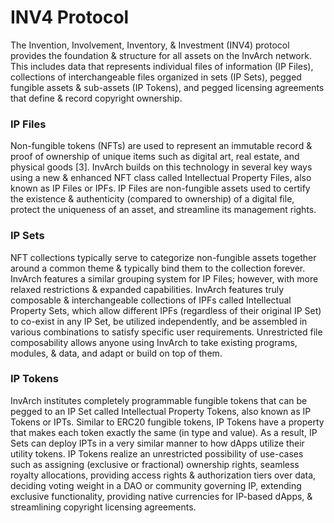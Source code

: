 # INV4 Protocol

The Invention, Involvement, Inventory, & Investment (INV4) protocol provides the foundation & structure for all assets on the InvArch network. This includes data that represents individual files of information (IP Files), collections of interchangeable files organized in sets (IP Sets), pegged fungible assets & sub-assets (IP Tokens), and pegged licensing agreements that define & record copyright ownership.

### IP Files

Non-fungible tokens (NFTs) are used to represent an immutable record & proof of ownership of unique items such as digital art, real estate, and physical goods \[3]. InvArch builds on this technology in several key ways using a new & enhanced NFT class called Intellectual Property Files, also known as IP Files or IPFs. IP Files are non-fungible assets used to certify the existence & authenticity (compared to ownership) of a digital file, protect the uniqueness of an asset, and streamline its management rights.

### IP Sets

NFT collections typically serve to categorize non-fungible assets together around a common theme & typically bind them to the collection forever. InvArch features a similar grouping system for IP Files; however, with more relaxed restrictions & expanded capabilities. InvArch features truly composable & interchangeable collections of IPFs called Intellectual Property Sets, which allow different IPFs (regardless of their original IP Set) to co-exist in any IP Set, be utilized independently, and be assembled in various combinations to satisfy specific user requirements. Unrestricted file composability allows anyone using InvArch to take existing programs, modules, & data, and adapt or build on top of them.

### IP Tokens

InvArch institutes completely programmable fungible tokens that can be pegged to an IP Set called Intellectual Property Tokens, also known as IP Tokens or IPTs. Similar to ERC20 fungible tokens, IP Tokens have a property that makes each token exactly the same (in type and value). As a result, IP Sets can deploy IPTs in a very similar manner to how dApps utilize their utility tokens. IP Tokens realize an unrestricted possibility of use-cases such as assigning (exclusive or fractional) ownership rights, seamless royalty allocations, providing access rights & authorization tiers over data, deciding voting weight in a DAO or community governing IP, extending exclusive functionality, providing native currencies for IP-based dApps, & streamlining copyright licensing agreements.
